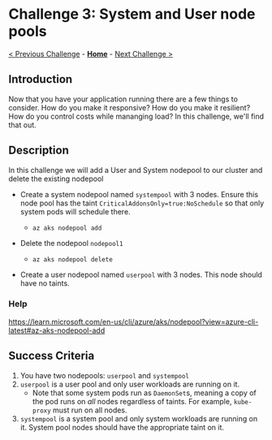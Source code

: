 # Challenge 3: System and User node pools

[< Previous Challenge](./02-k8sdeployment.md) - **[Home](../README.md)** - [Next Challenge >](./04-scaling.md)

## Introduction

Now that you have your application running there are a few things to consider. How do you make it responsive? How do you make it resilient? How do you control costs while mananging load? In this challenge, we'll find that out.

## Description

In this challenge we will add a User and System nodepool to our cluster and delete the existing nodepool

- Create a system nodepool named `systempool` with 3 nodes. Ensure this node pool has the taint `CriticalAddonsOnly=true:NoSchedule` so that only system pods will schedule there.
    - `az aks nodepool add`
- Delete the nodepool `nodepool1`
    - `az aks nodepool delete`

- Create a user nodepool named `userpool` with 3 nodes. This node should have no taints.

### Help
https://learn.microsoft.com/en-us/cli/azure/aks/nodepool?view=azure-cli-latest#az-aks-nodepool-add

## Success Criteria

1. You have two nodepools: `userpool` and `systempool`
2. `userpool` is a user pool and only user workloads are running on it.
    - Note that some system pods run as `DaemonSet`s, meaning a copy of the pod runs on *all* nodes regardless of taints. For example, `kube-proxy` must run on all nodes.
3. `systempool` is a system pool and only system workloads are running on it. System pool nodes should have the appropriate taint on it.